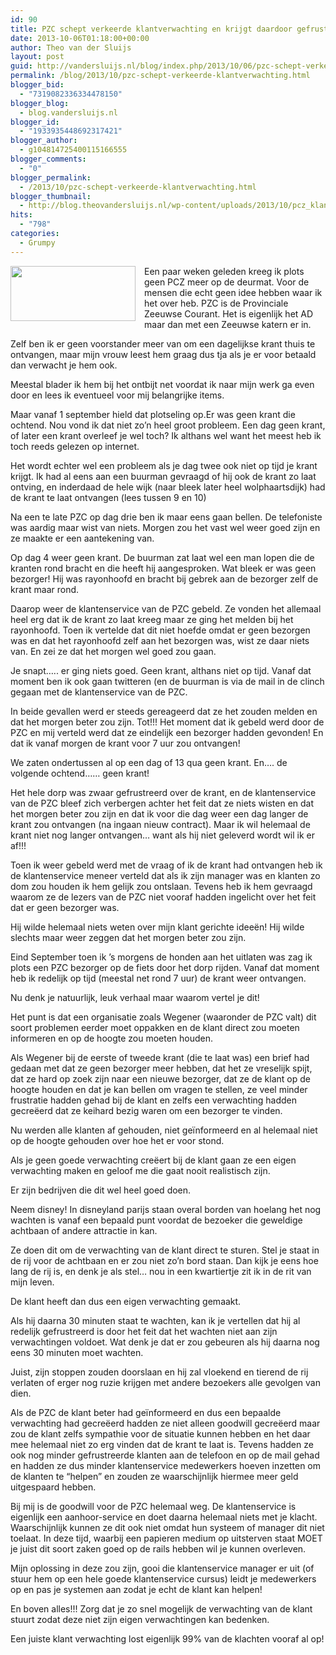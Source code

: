 ```yaml
---
id: 90
title: PZC schept verkeerde klantverwachting en krijgt daardoor gefrustreerde klanten.
date: 2013-10-06T01:18:00+00:00
author: Theo van der Sluijs
layout: post
guid: http://vandersluijs.nl/blog/index.php/2013/10/06/pzc-schept-verkeerde-klantverwachting/
permalink: /blog/2013/10/pzc-schept-verkeerde-klantverwachting.html
blogger_bid:
  - "7319082336334478150"
blogger_blog:
  - blog.vandersluijs.nl
blogger_id:
  - "1933935448692317421"
blogger_author:
  - g104814725400115166555
blogger_comments:
  - "0"
blogger_permalink:
  - /2013/10/pzc-schept-verkeerde-klantverwachting.html
blogger_thumbnail:
  - http://blog.theovandersluijs.nl/wp-content/uploads/2013/10/pcz_klant_verwachting.png
hits:
  - "798"
categories:
  - Grumpy
---
```

<div style="clear: both; text-align: left;">
  <a href=https://vandersluijs.resultants-e.nl/2013/10/pcz_klant_verwachting.png" style="clear: left; float: left; margin-bottom: 1em; margin-right: 1em;"><img border="0" height="88" src=https://vandersluijs.resultants-e.nl/2013/10/pcz_klant_verwachting.png" width="200" /></a>
</div>

Een paar weken geleden kreeg ik plots geen PCZ meer op de deurmat. Voor de mensen die echt geen idee hebben waar ik het over heb. PZC is de Provinciale Zeeuwse Courant. Het is eigenlijk het AD maar dan met een Zeeuwse katern er in.

Zelf ben ik er geen voorstander meer van om een dagelijkse krant thuis te ontvangen, maar mijn vrouw leest hem graag dus tja als je er voor betaald dan verwacht je hem ook.

Meestal blader ik hem bij het ontbijt net voordat ik naar mijn werk ga even door en lees ik eventueel voor mij belangrijke items.

Maar vanaf 1 september hield dat plotseling op.<!--more-->Er was geen krant die ochtend. Nou vond ik dat niet zo&#8217;n heel groot probleem. Een dag geen krant, of later een krant overleef je wel toch? Ik althans wel want het meest heb ik toch reeds gelezen op internet.

Het wordt echter wel een probleem als je dag twee ook niet op tijd je krant krijgt. Ik had al eens aan een buurman gevraagd of hij ook de krant zo laat ontving, en inderdaad de hele wijk (naar bleek later heel wolphaartsdijk) had de krant te laat ontvangen (lees tussen 9 en 10)

Na een te late PZC op dag drie ben ik maar eens gaan bellen. De telefoniste was aardig maar wist van niets. Morgen zou het vast wel weer goed zijn en ze maakte er een aantekening van.

Op dag 4 weer geen krant. De buurman zat laat wel een man lopen die de kranten rond bracht en die heeft hij aangesproken. Wat bleek er was geen bezorger! Hij was rayonhoofd en bracht bij gebrek aan de bezorger zelf de krant maar rond.

Daarop weer de&nbsp;klantenservice&nbsp;van de PZC gebeld. Ze vonden het allemaal heel erg dat ik de krant zo laat kreeg maar ze ging het melden bij het rayonhoofd. Toen ik vertelde dat dit niet hoefde omdat er geen bezorgen was en dat het rayonhoofd zelf aan het bezorgen was, wist ze daar niets van. En zei ze dat het morgen wel goed zou gaan.

Je snapt….. er ging niets goed. Geen krant, althans niet op tijd. Vanaf dat moment ben ik ook gaan twitteren (en de buurman is via de mail in de clinch gegaan met de&nbsp;klantenservice&nbsp;van de PZC.

In beide gevallen werd er steeds gereageerd dat ze het zouden melden en dat het morgen beter zou zijn. Tot!!! Het moment dat ik gebeld werd door de PZC en mij verteld werd dat ze eindelijk een bezorger hadden gevonden! En dat ik vanaf morgen de krant voor 7 uur zou ontvangen!

We zaten ondertussen al op een dag of 13 qua geen krant. En…. de volgende ochtend…… geen krant!

Het hele dorp was zwaar gefrustreerd over de krant, en de klantenservice van de PZC bleef zich verbergen achter het feit dat ze niets wisten en dat het morgen beter zou zijn en dat ik voor die dag weer een dag langer de krant zou ontvangen (na ingaan nieuw contract). Maar ik wil helemaal de krant niet nog langer ontvangen… want als hij niet geleverd wordt wil ik er af!!!

Toen ik weer gebeld werd met de vraag of ik de krant had ontvangen heb ik de&nbsp;klantenservice meneer verteld dat als ik zijn manager was en klanten zo dom zou houden ik hem gelijk zou ontslaan. Tevens heb ik hem gevraagd waarom ze de lezers van de PZC niet vooraf hadden ingelicht over het feit dat er geen bezorger was.&nbsp;

Hij wilde helemaal niets weten over mijn klant gerichte ideeën! Hij wilde slechts maar weer zeggen dat het morgen beter zou zijn.

Eind September toen ik &#8217;s morgens de honden aan het uitlaten was zag ik plots een PZC bezorger op de fiets door het dorp rijden. Vanaf dat moment heb ik redelijk op tijd (meestal net rond 7 uur) de krant weer ontvangen.

Nu denk je natuurlijk, leuk verhaal maar waarom vertel je dit!

Het punt is dat een organisatie zoals Wegener (waaronder de PZC valt) dit soort problemen eerder moet oppakken en de klant direct zou moeten informeren en op de hoogte zou moeten houden.

Als Wegener bij de eerste of tweede krant (die te laat was) een brief had gedaan met dat ze geen bezorger meer hebben, dat het ze vreselijk spijt, dat ze hard op zoek zijn naar een nieuwe bezorger, dat ze de klant op de hoogte houden en dat je kan bellen om vragen te stellen, ze veel minder frustratie hadden gehad bij de klant en zelfs een verwachting hadden gecreëerd dat ze keihard bezig waren om een bezorger te vinden.

Nu werden alle klanten af gehouden, niet geïnformeerd en al helemaal niet op de hoogte gehouden over hoe het er voor stond.

Als je geen goede verwachting creëert bij de klant gaan ze een eigen verwachting maken en geloof me die gaat nooit realistisch zijn.

Er zijn bedrijven die dit wel heel goed doen.

Neem disney! In disneyland parijs staan overal borden van hoelang het nog wachten is vanaf een bepaald punt voordat de bezoeker die geweldige achtbaan of andere attractie in kan.

Ze doen dit om de verwachting van de klant direct te sturen. Stel je staat in de rij voor de achtbaan en er zou niet zo&#8217;n bord staan. Dan kijk je eens hoe lang de rij is, en denk je als stel… nou in een kwartiertje zit ik in de rit van mijn leven.

De klant heeft dan dus een eigen verwachting gemaakt.

Als hij daarna 30 minuten staat te wachten, kan ik je vertellen dat hij al redelijk gefrustreerd is door het feit dat het wachten niet aan zijn verwachtingen voldoet. Wat denk je dat er zou gebeuren als hij daarna nog eens 30 minuten moet wachten.

Juist, zijn stoppen zouden doorslaan en hij zal vloekend en tierend de rij verlaten of erger nog ruzie krijgen met andere bezoekers alle gevolgen van dien.

Als de PZC de klant beter had geïnformeerd en dus een bepaalde verwachting had gecreëerd hadden ze niet alleen goodwill&nbsp;gecreëerd&nbsp;maar zou de klant zelfs sympathie voor de situatie kunnen hebben en het daar mee helemaal niet zo erg vinden dat de krant te laat is. Tevens hadden ze ook nog minder gefrustreerde klanten aan de telefoon en op de mail gehad en hadden ze dus minder&nbsp;klantenservice medewerkers hoeven inzetten om de klanten te &#8220;helpen&#8221; en zouden ze waarschijnlijk hiermee meer geld uitgespaard hebben.

Bij mij is de goodwill voor de PZC helemaal weg. De klantenservice is eigenlijk een aanhoor-service en doet daarna helemaal niets met je klacht. Waarschijnlijk kunnen ze dit ook niet omdat hun systeem of manager dit niet toelaat. In deze tijd, waarbij een papieren medium op uitsterven staat MOET je juist dit soort zaken goed op de rails hebben wil je kunnen overleven.

Mijn oplossing in deze zou zijn, gooi die klantenservice manager er uit (of stuur hem op een hele goede klantenservice cursus) leidt je medewerkers op en pas je systemen aan zodat je echt de klant kan helpen!

En boven alles!!! Zorg dat je zo snel mogelijk de verwachting van de klant stuurt zodat deze niet zijn eigen verwachtingen kan bedenken.

Een juiste klant verwachting lost eigenlijk 99% van de klachten vooraf al op!